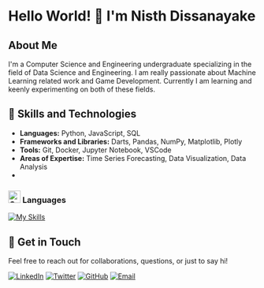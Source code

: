 # Hello World! 👋 I'm Nisth Dissanayake

## About Me
I'm a Computer Science and Engineering undergraduate specializing in the field of Data Science and Engineering. I am really passionate about Machine Learning related work and Game Development. Currently I am learning and keenly experimenting on both of these fields. 

## 🚀 Skills and Technologies

- **Languages:** Python, JavaScript, SQL
- **Frameworks and Libraries:** Darts, Pandas, NumPy, Matplotlib, Plotly
- **Tools:** Git, Docker, Jupyter Notebook, VSCode
- **Areas of Expertise:** Time Series Forecasting, Data Visualization, Data Analysis
- 
### <img src="https://raw.githubusercontent.com/Tarikul-Islam-Anik/Animated-Fluent-Emojis/master/Emojis/Objects/Gear.png" alt="Gear" width="25" height="25" /> Languages
[![My Skills](https://skillicons.dev/icons?i=python,c,cpp,java,js,ts,css,c#)](https://skillicons.dev)


## 💬 Get in Touch

Feel free to reach out for collaborations, questions, or just to say hi!

[![LinkedIn](https://img.shields.io/badge/LinkedIn-blue?style=for-the-badge&logo=linkedin)](https://www.linkedin.com/in/yourprofile/)
[![Twitter](https://img.shields.io/badge/Twitter-blue?style=for-the-badge&logo=twitter)](https://twitter.com/yourprofile)
[![GitHub](https://img.shields.io/badge/GitHub-black?style=for-the-badge&logo=github)](https://github.com/yourusername)
[![Email](https://img.shields.io/badge/Email-red?style=for-the-badge&logo=gmail)](mailto:your.email@example.com)

